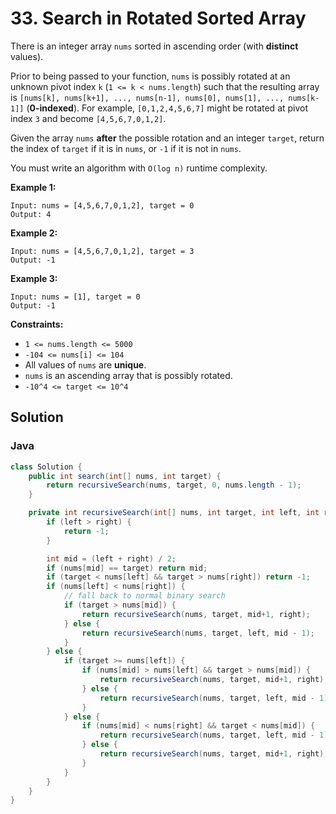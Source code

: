 # 33. Search in Rotated Sorted Array

There is an integer array `nums` sorted in ascending order (with **distinct** values).

Prior to being passed to your function, `nums` is possibly rotated at an unknown pivot index `k` (`1 <= k < nums.length`) such that the resulting array is `[nums[k], nums[k+1], ..., nums[n-1], nums[0], nums[1], ..., nums[k-1]]` (**0-indexed**). For example, `[0,1,2,4,5,6,7]` might be rotated at pivot index `3` and become `[4,5,6,7,0,1,2]`.

Given the array `nums` **after** the possible rotation and an integer `target`, return the index of `target` if it is in `nums`, or `-1` if it is not in `nums`.

You must write an algorithm with `O(log n)` runtime complexity.

**Example 1:**
```
Input: nums = [4,5,6,7,0,1,2], target = 0
Output: 4
```

**Example 2:**
```
Input: nums = [4,5,6,7,0,1,2], target = 3
Output: -1
```

**Example 3:**
```
Input: nums = [1], target = 0
Output: -1
```


**Constraints:**
+ `1 <= nums.length <= 5000`
+ `-104 <= nums[i] <= 104`
+ All values of `nums` are **unique**.
+ `nums` is an ascending array that is possibly rotated.
+ `-10^4 <= target <= 10^4`


## Solution
### Java
```java
class Solution {
    public int search(int[] nums, int target) {
        return recursiveSearch(nums, target, 0, nums.length - 1);
    }

    private int recursiveSearch(int[] nums, int target, int left, int right) {
        if (left > right) {
            return -1;
        }

        int mid = (left + right) / 2;
        if (nums[mid] == target) return mid;
        if (target < nums[left] && target > nums[right]) return -1;
        if (nums[left] < nums[right]) {
            // fall back to normal binary search
            if (target > nums[mid]) {
                return recursiveSearch(nums, target, mid+1, right);
            } else {
                return recursiveSearch(nums, target, left, mid - 1);
            }
        } else {
            if (target >= nums[left]) {
                if (nums[mid] > nums[left] && target > nums[mid]) {
                    return recursiveSearch(nums, target, mid+1, right);
                } else {
                    return recursiveSearch(nums, target, left, mid - 1);
                }  
            } else {
                if (nums[mid] < nums[right] && target < nums[mid]) {
                    return recursiveSearch(nums, target, left, mid - 1);
                } else {
                    return recursiveSearch(nums, target, mid+1, right);
                }
            }
        }
    }
}
```
